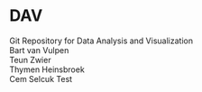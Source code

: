 # DAV
Git Repository for Data Analysis and Visualization<br />
Bart van Vulpen<br />
Teun Zwier<br />
Thymen Heinsbroek<br />
Cem Selcuk
Test
